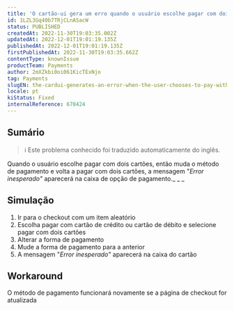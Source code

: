 ```yaml
---
title: 'O cartão-ui gera um erro quando o usuário escolhe pagar com dois cartões, muda a forma de pagamento e retorna ao pagamento com dois cartões'
id: 1LZL3Gq40b7TRjCLnASacW
status: PUBLISHED
createdAt: 2022-11-30T19:03:35.002Z
updatedAt: 2022-12-01T19:01:19.135Z
publishedAt: 2022-12-01T19:01:19.135Z
firstPublishedAt: 2022-11-30T19:03:35.662Z
contentType: knownIssue
productTeam: Payments
author: 2mXZkbi0oi061KicTExNjo
tag: Payments
slugEN: the-cardui-generates-an-error-when-the-user-chooses-to-pay-with-two-cards-changes-the-payment-method-and-returns-to-the-payment-with-two-cards
locale: pt
kiStatus: Fixed
internalReference: 670424
---
```


## Sumário

>ℹ️ Este problema conhecido foi traduzido automaticamente do inglês.


Quando o usuário escolhe pagar com dois cartões, então muda o método de pagamento e volta a pagar com dois cartões, a mensagem "_Error inesperado"_ aparecerá na caixa de opção de pagamento._ _ _


##

## Simulação



1. Ir para o checkout com um item aleatório
2. Escolha pagar com cartão de crédito ou cartão de débito e selecione pagar com dois cartões
3. Alterar a forma de pagamento
4. Mude a forma de pagamento para a anterior
5. A mensagem "_Error inesperado"_ aparecerá na caixa do cartão


##

## Workaround


O método de pagamento funcionará novamente se a página de checkout for atualizada


